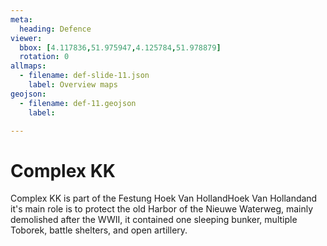 ```yaml
---
meta:
  heading: Defence
viewer:
  bbox: [4.117836,51.975947,4.125784,51.978879]
  rotation: 0
allmaps:
  - filename: def-slide-11.json
    label: Overview maps
geojson:
  - filename: def-11.geojson
    label:

---
```


# Complex KK

Complex KK is part of the  Festung Hoek Van HollandHoek Van Hollandand it's main role is to protect the old Harbor of the Nieuwe Waterweg, mainly demolished after the WWII, it contained one sleeping bunker, multiple Toborek, battle shelters, and open artillery.
